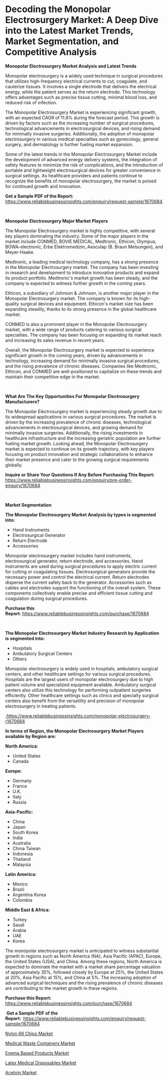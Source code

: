 <p><h1>Decoding the Monopolar Electrosurgery Market: A Deep Dive into the Latest Market Trends, Market Segmentation, and Competitive Analysis</h1></p><p><strong>Monopolar Electrosurgery Market Analysis and Latest Trends</strong></p>
<p><p>Monopolar electrosurgery is a widely used technique in surgical procedures that utilizes high-frequency electrical currents to cut, coagulate, and cauterize tissues. It involves a single electrode that delivers the electrical energy, while the patient serves as the return electrode. This technology offers advantages such as precise tissue cutting, minimal blood loss, and reduced risk of infection.</p><p>The Monopolar Electrosurgery Market is experiencing significant growth, with an expected CAGR of 11.8% during the forecast period. This growth is driven by factors such as the increasing number of surgical procedures, technological advancements in electrosurgical devices, and rising demand for minimally invasive surgeries. Additionally, the adoption of monopolar electrosurgery in various medical specialties such as gynecology, general surgery, and dermatology is further fueling market expansion.</p><p>Some of the latest trends in the Monopolar Electrosurgery Market include the development of advanced energy delivery systems, the integration of safety features to minimize the risk of complications, and the introduction of portable and lightweight electrosurgical devices for greater convenience in surgical settings. As healthcare providers and patients continue to recognize the benefits of monopolar electrosurgery, the market is poised for continued growth and innovation.</p></p>
<p><strong>Get a Sample PDF of the Report:&nbsp;</strong> <a href="https://www.reliablebusinessinsights.com/enquiry/request-sample/1670684">https://www.reliablebusinessinsights.com/enquiry/request-sample/1670684</a></p>
<p>&nbsp;</p>
<p><strong>Monopolar Electrosurgery Major Market Players</strong></p>
<p><p>The Monopolar Electrosurgery market is highly competitive, with several key players dominating the industry. Some of the major players in the market include CONMED, BOVIE MEDICAL, Medtronic, Ethicon, Olympus, BOWA-electronic, Erbe Elektromedizin, Aesculap (B. Braun Melsungen), and Meyer-Haake.</p><p>Medtronic, a leading medical technology company, has a strong presence in the Monopolar Electrosurgery market. The company has been investing in research and development to introduce innovative products and expand its product portfolio. Medtronic's market growth has been steady, and the company is expected to witness further growth in the coming years.</p><p>Ethicon, a subsidiary of Johnson & Johnson, is another major player in the Monopolar Electrosurgery market. The company is known for its high-quality surgical devices and equipment. Ethicon's market size has been expanding steadily, thanks to its strong presence in the global healthcare market.</p><p>CONMED is also a prominent player in the Monopolar Electrosurgery market, with a wide range of products catering to various surgical specialties. The company has been focusing on expanding its market reach and increasing its sales revenue in recent years.</p><p>Overall, the Monopolar Electrosurgery market is expected to experience significant growth in the coming years, driven by advancements in technology, increasing demand for minimally invasive surgical procedures, and the rising prevalence of chronic diseases. Companies like Medtronic, Ethicon, and CONMED are well-positioned to capitalize on these trends and maintain their competitive edge in the market.</p></p>
<p>&nbsp;</p>
<p><strong>What Are The Key Opportunities For Monopolar Electrosurgery Manufacturers?</strong></p>
<p><p>The Monopolar Electrosurgery market is experiencing steady growth due to its widespread applications in various surgical procedures. The market is driven by the increasing prevalence of chronic diseases, technological advancements in electrosurgical devices, and growing demand for minimally invasive surgeries. Additionally, the rising investments in healthcare infrastructure and the increasing geriatric population are further fueling market growth. Looking ahead, the Monopolar Electrosurgery market is expected to continue on its growth trajectory, with key players focusing on product innovation and strategic collaborations to enhance their market presence and cater to the growing surgical requirements globally.</p></p>
<p><strong>Inquire or Share Your Questions If Any Before Purchasing This Report:</strong> <a href="https://www.reliablebusinessinsights.com/enquiry/pre-order-enquiry/1670684">https://www.reliablebusinessinsights.com/enquiry/pre-order-enquiry/1670684</a></p>
<p>&nbsp;</p>
<p><strong>Market Segmentation</strong></p>
<p><strong>The Monopolar Electrosurgery Market Analysis by types is segmented into:</strong></p>
<p><ul><li>Hand Instruments</li><li>Electrosurgical Generator</li><li>Return Electrode</li><li>Accessories</li></ul></p>
<p><p>Monopolar electrosurgery market includes hand instruments, electrosurgical generator, return electrode, and accessories. Hand instruments are used during surgical procedures to apply electric current for cutting or coagulating tissues. Electrosurgical generators provide the necessary power and control the electrical current. Return electrodes disperse the current safely back to the generator. Accessories such as cables and electrodes support the functioning of the overall system. These components collectively enable precise and efficient tissue cutting and coagulation during surgical procedures.</p></p>
<p><strong>Purchase this Report:&nbsp;</strong><a href="https://www.reliablebusinessinsights.com/purchase/1670684">https://www.reliablebusinessinsights.com/purchase/1670684</a></p>
<p>&nbsp;</p>
<p><strong>The Monopolar Electrosurgery Market Industry Research by Application is segmented into:</strong></p>
<p><ul><li>Hospitals</li><li>Ambulatory Surgical Centers</li><li>Others</li></ul></p>
<p><p>Monopolar electrosurgery is widely used in hospitals, ambulatory surgical centers, and other healthcare settings for various surgical procedures. Hospitals are the largest users of monopolar electrosurgery due to high patient volume and specialized equipment available. Ambulatory surgical centers also utilize this technology for performing outpatient surgeries efficiently. Other healthcare settings such as clinics and specialty surgical centers also benefit from the versatility and precision of monopolar electrosurgery in treating patients.</p></p>
<p><a href="https://www.reliablebusinessinsights.com/monopolar-electrosurgery-r1670684">&nbsp;https://www.reliablebusinessinsights.com/monopolar-electrosurgery-r1670684</a></p>
<p><strong>In terms of Region, the Monopolar Electrosurgery Market Players available by Region are:</strong></p>
<p>
    <p> <strong> North America: </strong>
        <ul>
            <li>United States</li>
            <li>Canada</li>
        </ul>
        </p> 
    <p> <strong> Europe: </strong>
        <ul>
            <li>Germany</li>
            <li>France</li>
            <li>U.K.</li>
            <li>Italy</li>
            <li>Russia</li>
        </ul>
        </p> 
    <p> <strong> Asia-Pacific: </strong>
        <ul>
            <li>China</li>
            <li>Japan</li>
            <li>South Korea</li>
            <li>India</li>
            <li>Australia</li>
            <li>China Taiwan</li>
            <li>Indonesia</li>
            <li>Thailand</li>
            <li>Malaysia</li>
        </ul>
        </p> 
    <p> <strong> Latin America: </strong>
        <ul>
            <li>Mexico</li>
            <li>Brazil</li>
            <li>Argentina Korea</li>
            <li>Colombia</li>
        </ul>
        </p> 
    <p> <strong> Middle East & Africa: </strong>
        <ul>
            <li>Turkey</li>
            <li>Saudi</li>
            <li>Arabia</li>
            <li>UAE</li>
            <li>Korea</li>
        </ul>
    </p>
    </p>
<p><p>The monopolar electrosurgery market is anticipated to witness substantial growth in regions such as North America (NA), Asia Pacific (APAC), Europe, the United States (USA), and China. Among these regions, North America is expected to dominate the market with a market share percentage valuation of approximately 35%, followed closely by Europe at 25%, the United States at 20%, Asia Pacific at 15%, and China at 5%. The increasing adoption of advanced surgical techniques and the rising prevalence of chronic diseases are contributing to the market growth in these regions.</p></p>
<p><strong>Purchase this Report: </strong><a href="https://www.reliablebusinessinsights.com/purchase/1670684">https://www.reliablebusinessinsights.com/purchase/1670684</a></p>
<p>&nbsp;<strong>Get a Sample PDF of the Report:&nbsp;&nbsp;</strong><a href="https://www.reliablebusinessinsights.com/enquiry/request-sample/1670684">https://www.reliablebusinessinsights.com/enquiry/request-sample/1670684</a></p>
<p><strong></strong></p>
<p><p><a href="https://www.linkedin.com/pulse/nylon-66-chips-market-global-regional-analysis-focus-region-sewde?trackingId=u9C5a7OpTkOCL%2BxfG6WCew%3D%3D">Nylon 66 Chips Market</a></p><p><a href="https://github.com/widyafarer/Market-Research-Report-List-1/blob/main/medical-waste-containers-market.md">Medical Waste Containers Market</a></p><p><a href="https://github.com/seamusocallaghan/Market-Research-Report-List-1/blob/main/enema-based-products-market.md">Enema Based Products Market</a></p><p><a href="https://github.com/sydneyHaley871/Market-Research-Report-List-1/blob/main/latex-medical-disposables-market.md">Latex Medical Disposables Market</a></p><p><a href="https://www.linkedin.com/pulse/acetoin-market-overview-global-trends-future-prospects-from-1viuf?trackingId=d1WEmJDuRFqesg2B0FJmWA%3D%3D">Acetoin Market</a></p></p>